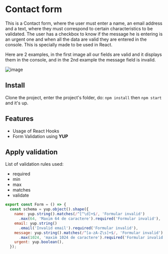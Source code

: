 # Contact form

This is a Contact form, where the user must enter a name, an email address and a text, where they must correspond to certain characteristics to be validated. The user has a checkbox to know if the message he is entering is an urgent one and when all the data are valid they are entered in the console. This is specially made to be used in React.

Here are 2 examples, in the first image all our fields are valid and it displays them in the console, and in the 2nd example the message field is invalid.

![image](https://user-images.githubusercontent.com/91980199/234430258-6e59dfd4-2402-4990-9a58-0e2681eadd86.png)



## Install
Clone the project, enter the project's folder, do: ```npm install``` then ```npm start``` and it's up.

## Features
* Usage of React Hooks
* Form Validation using **YUP**

## Apply validation
List of validation rules used:
* required
* min
* max
* matches
* validate

```javascript
export const Form = () => {
  const schema = yup.object().shape({
    name: yup.string().matches(/^[^\d]+$/, 'Formular invalid')
      .max(64, 'Maxim 64 de caractere').required('Formular invalid'),
    email: yup.string()
      .email('Invalid email').required('Formular invalid'),
    message: yup.string().matches(/^[a-zA-Z\s]+$/, 'Formular invalid')
      .max(1024, 'maxim 1024 de caractere').required('Formular invalid'),
    urgent: yup.boolean(),
  });
```
